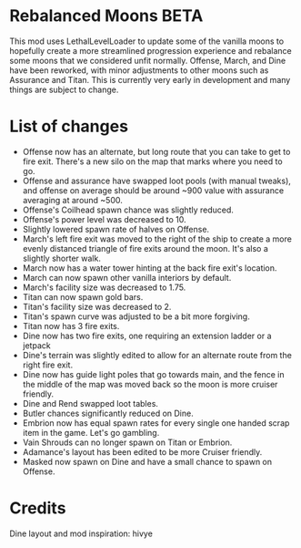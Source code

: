 # Rebalanced Moons BETA

This mod uses LethalLevelLoader to update some of the vanilla moons to hopefully create a more streamlined progression experience and rebalance some moons that we considered unfit normally. Offense, March, and Dine have been reworked, with minor adjustments to other moons such as Assurance and Titan. This is currently very early in development and many things are subject to change. 

# List of changes
- Offense now has an alternate, but long route that you can take to get to fire exit. There's a new silo on the map that marks where you need to go.
- Offense and assurance have swapped loot pools (with manual tweaks), and offense on average should be around ~900 value with assurance averaging at around ~500.
- Offense's Coilhead spawn chance was slightly reduced.
- Offense's power level was decreased to 10.
- Slightly lowered spawn rate of halves on Offense.
- March's left fire exit was moved to the right of the ship to create a more evenly distanced triangle of fire exits around the moon. It's also a slightly shorter walk.
- March now has a water tower hinting at the back fire exit's location.
- March can now spawn other vanilla interiors by default.
- March's facility size was decreased to 1.75.
- Titan can now spawn gold bars.
- Titan's facility size was decreased to 2.
- Titan's spawn curve was adjusted to be a bit more forgiving.
- Titan now has 3 fire exits.
- Dine now has two fire exits, one requiring an extension ladder or a jetpack
- Dine's terrain was slightly edited to allow for an alternate route from the right fire exit.
- Dine now has guide light poles that go towards main, and the fence in the middle of the map was moved back so the moon is more cruiser friendly.
- Dine and Rend swapped loot tables.
- Butler chances significantly reduced on Dine.
- Embrion now has equal spawn rates for every single one handed scrap item in the game. Let's go gambling.
- Vain Shrouds can no longer spawn on Titan or Embrion.
- Adamance's layout has been edited to be more Cruiser friendly.
- Masked now spawn on Dine and have a small chance to spawn on Offense.



# Credits

Dine layout and mod inspiration: hivye 
